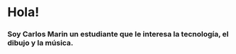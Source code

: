 <HTML>
<BODY>
  <h1><b>Hola!</b></h1>
  <h3>Soy Carlos Marin un estudiante que le interesa la tecnología, el dibujo y la música.</h3>
</BODY>
</HTML>
